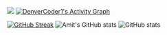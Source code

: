 ![](https://visitor-badge.laobi.icu/badge?page_id=amtsngh.amtsngh)
<a href="https://github.com/ashutosh00710/github-readme-activity-graph"><img alt="DenverCoder1's Activity Graph" src="https://activity-graph.herokuapp.com/graph?username=amtsngh&bg_color=1F222E&color=F8D866&line=F85D7F&point=FFFFFF&hide_border=true" /></a>

[![GitHub Streak](https://github-readme-streak-stats.herokuapp.com/?user=amtsngh&theme=dark)](https://git.io/streak-stats)
![Amit's GitHub stats](https://github-readme-stats.vercel.app/api?username=amtsngh&show_icons=true&theme=radical)
![GitHub stats](https://github-readme-stats.vercel.app/api?username=amtsngh&show_icons=true&theme=tokyonight)

